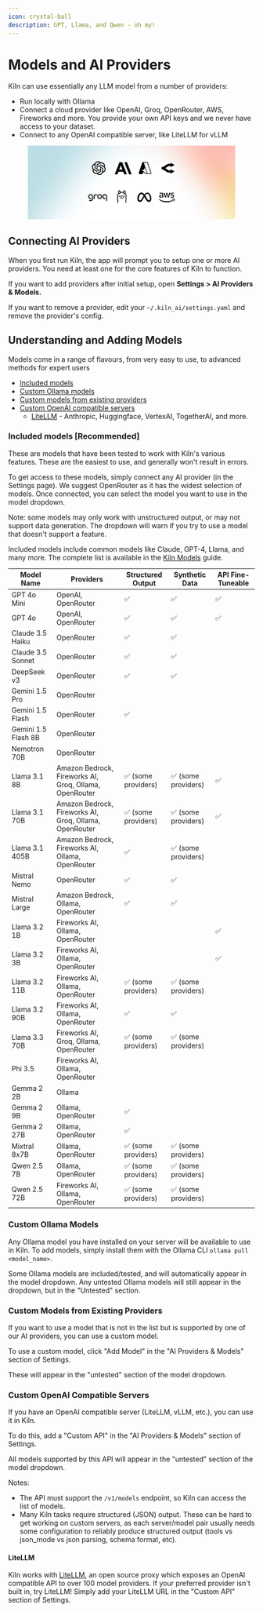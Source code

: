 ```yaml
---
icon: crystal-ball
description: GPT, Llama, and Qwen - oh my!
---
```


# Models and AI Providers

Kiln can use essentially any LLM model from a number of providers:

* Run locally with Ollama
* Connect a cloud provider like OpenAI, Groq, OpenRouter, AWS, Fireworks and more. You provide your own API keys and we never have access to your dataset.
* Connect to any OpenAI compatible server, like LiteLLM for vLLM

<figure><img src="../.gitbook/assets/Models (1).png" alt=""><figcaption></figcaption></figure>

## Connecting AI Providers

When you first run Kiln, the app will prompt you to setup one or more AI providers. You need at least one for the core features of Kiln to function.

If you want to add providers after initial setup, open **Settings > AI Providers & Models.**

If you want to remove a provider, edit your `~/.kiln_ai/settings.yaml` and remove the provider's config.

## Understanding and Adding Models

Models come in a range of flavours, from very easy to use, to advanced methods for expert users

* [Included models](models-and-ai-providers.md#included-models-recommended)
* [Custom Ollama models](models-and-ai-providers.md#custom-ollama-models)
* [Custom models from existing providers](models-and-ai-providers.md#custom-models-from-existing-providers)
* [Custom OpenAI compatible servers](models-and-ai-providers.md#custom-openai-compatible-servers)
  * [LiteLLM](models-and-ai-providers.md#litellm) - Anthropic, Huggingface, VertexAI, TogetherAI, and more.

### Included models \[Recommended]

These are models that have been tested to work with Kiln's various features. These are the easiest to use, and generally won't result in errors.

To get access to these models, simply connect any AI provider (in the Settings page). We suggest OpenRouter as it has the widest selection of models. Once connected, you can select the model you want to use in the model dropdown.

Note: some models may only work with unstructured output, or may not support data generation. The dropdown will warn if you try to use a model that doesn't support a feature.

Included models include common models like Claude, GPT-4, Llama, and many more. The complete list is available in the [Kiln Models](https://github.com/Kiln-AI/Kiln/blob/main/libs/core/kiln_ai/adapters/ml_model_list.py) guide.

<table data-full-width="true"><thead><tr><th>Model Name</th><th>Providers</th><th>Structured Output</th><th>Synthetic Data</th><th>API Fine-Tuneable</th></tr></thead><tbody><tr><td>GPT 4o Mini</td><td>OpenAI, OpenRouter</td><td>✅︎</td><td>✅︎</td><td>✅︎</td></tr><tr><td>GPT 4o</td><td>OpenAI, OpenRouter</td><td>✅︎</td><td>✅︎</td><td>✅︎</td></tr><tr><td>Claude 3.5 Haiku</td><td>OpenRouter</td><td>✅︎</td><td>✅︎</td><td></td></tr><tr><td>Claude 3.5 Sonnet</td><td>OpenRouter</td><td>✅︎</td><td>✅︎</td><td></td></tr><tr><td>DeepSeek v3</td><td>OpenRouter</td><td>✅︎</td><td>✅︎</td><td></td></tr><tr><td>Gemini 1.5 Pro</td><td>OpenRouter</td><td></td><td></td><td></td></tr><tr><td>Gemini 1.5 Flash</td><td>OpenRouter</td><td>✅︎</td><td></td><td></td></tr><tr><td>Gemini 1.5 Flash 8B</td><td>OpenRouter</td><td></td><td></td><td></td></tr><tr><td>Nemotron 70B</td><td>OpenRouter</td><td></td><td></td><td></td></tr><tr><td>Llama 3.1 8B</td><td>Amazon Bedrock, Fireworks AI, Groq, Ollama, OpenRouter</td><td>✅︎ (some providers)</td><td>✅︎ (some providers)</td><td>✅︎</td></tr><tr><td>Llama 3.1 70B</td><td>Amazon Bedrock, Fireworks AI, Groq, Ollama, OpenRouter</td><td>✅︎ (some providers)</td><td>✅︎ (some providers)</td><td>✅︎</td></tr><tr><td>Llama 3.1 405B</td><td>Amazon Bedrock, Fireworks AI, Ollama, OpenRouter</td><td>✅︎</td><td>✅︎ (some providers)</td><td></td></tr><tr><td>Mistral Nemo</td><td>OpenRouter</td><td>✅︎</td><td>✅︎</td><td></td></tr><tr><td>Mistral Large</td><td>Amazon Bedrock, Ollama, OpenRouter</td><td>✅︎</td><td>✅︎</td><td></td></tr><tr><td>Llama 3.2 1B</td><td>Fireworks AI, Ollama, OpenRouter</td><td></td><td></td><td>✅︎</td></tr><tr><td>Llama 3.2 3B</td><td>Fireworks AI, Ollama, OpenRouter</td><td></td><td></td><td>✅︎</td></tr><tr><td>Llama 3.2 11B</td><td>Fireworks AI, Ollama, OpenRouter</td><td>✅︎ (some providers)</td><td>✅︎ (some providers)</td><td></td></tr><tr><td>Llama 3.2 90B</td><td>Fireworks AI, Ollama, OpenRouter</td><td>✅︎</td><td>✅︎</td><td></td></tr><tr><td>Llama 3.3 70B</td><td>Fireworks AI, Groq, Ollama, OpenRouter</td><td>✅︎ (some providers)</td><td>✅︎ (some providers)</td><td></td></tr><tr><td>Phi 3.5</td><td>Fireworks AI, Ollama, OpenRouter</td><td></td><td></td><td></td></tr><tr><td>Gemma 2 2B</td><td>Ollama</td><td></td><td></td><td></td></tr><tr><td>Gemma 2 9B</td><td>Ollama, OpenRouter</td><td>✅︎</td><td></td><td></td></tr><tr><td>Gemma 2 27B</td><td>Ollama, OpenRouter</td><td>✅︎</td><td></td><td></td></tr><tr><td>Mixtral 8x7B</td><td>Ollama, OpenRouter</td><td>✅︎ (some providers)</td><td>✅︎ (some providers)</td><td></td></tr><tr><td>Qwen 2.5 7B</td><td>Ollama, OpenRouter</td><td>✅︎ (some providers)</td><td>✅︎ (some providers)</td><td></td></tr><tr><td>Qwen 2.5 72B</td><td>Fireworks AI, Ollama, OpenRouter</td><td>✅︎ (some providers)</td><td>✅︎ (some providers)</td><td></td></tr></tbody></table>

### Custom Ollama Models

Any Ollama model you have installed on your server will be available to use in Kiln. To add models, simply install them with the Ollama CLI `ollama pull <model_name>`.

Some Ollama models are included/tested, and will automatically appear in the model dropdown. Any untested Ollama models will still appear in the dropdown, but in the "Untested" section.

### Custom Models from Existing Providers

If you want to use a model that is not in the list but is supported by one of our AI providers, you can use a custom model.

To use a custom model, click "Add Model" in the "AI Providers & Models" section of Settings.

These will appear in the "untested" section of the model dropdown.

### Custom OpenAI Compatible Servers

If you have an OpenAI compatible server (LiteLLM, vLLM, etc.), you can use it in Kiln.

To do this, add a "Custom API" in the "AI Providers & Models" section of Settings.

All models supported by this API will appear in the "untested" section of the model dropdown.

Notes:

* The API must support the `/v1/models` endpoint, so Kiln can access the list of models.
* Many Kiln tasks require structured (JSON) output. These can be hard to get working on custom servers, as each server/model pair usually needs some configuration to reliably produce structured output (tools vs json\_mode vs json parsing, schema format, etc).

#### LiteLLM

Kiln works with [LiteLLM](https://github.com/BerriAI/litellm), an open source proxy which exposes an OpenAI compatible API to over 100 model providers. If your preferred provider isn't built in, try LiteLLM! Simply add your LiteLLM URL in the "Custom API" section of Settings.
